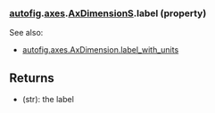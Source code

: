 ### [autofig](autofig.md).[axes](autofig.axes.md).[AxDimensionS](autofig.axes.AxDimensionS.md).label (property)




See also:

* [autofig.axes.AxDimension.label_with_units](autofig.axes.AxDimension.label_with_units.md)

Returns
----------
* (str): the label

